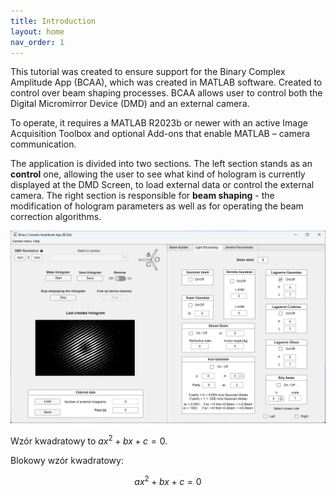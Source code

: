 ```yaml
---
title: Introduction
layout: home
nav_order: 1
---
```

This tutorial was created to ensure support for the Binary Complex Amplitude App (BCAA), which was created in MATLAB software. Created to control over beam shaping processes. BCAA allows user to control both the Digital Micromirror Device (DMD) and an external camera.

To operate, it requires a MATLAB R2023b or newer with an active Image Acquisition Toolbox and optional Add-ons that enable MATLAB – camera communication.

The application is divided into two sections. The left section stands as an **control** one, allowing the user to see what kind of hologram is currently displayed at the DMD Screen, to load external data or control the external camera. The right section is responsible for **beam shaping** - the modification of hologram parameters as well as for operating the beam correction algorithms.

![](./assets/images/BCAA_v2.png)


Wzór kwadratowy to $ax^2 + bx + c = 0$.

Blokowy wzór kwadratowy:

$$
ax^2 + bx + c = 0
$$



